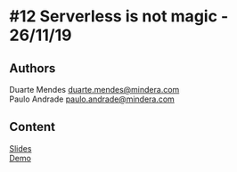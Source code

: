 # \#12 Serverless is not magic - 26/11/19

## Authors

Duarte Mendes <duarte.mendes@mindera.com>  
Paulo Andrade <paulo.andrade@mindera.com>

## Content

[Slides](./Serverless%20is%20not%20magic.pdf)  
[Demo](./demo/README.md)  
